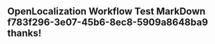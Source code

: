 <properties
ms.topic="hero-topic"
ms.test1="hero-topic"
ms.test2="test"/>

## OpenLocalization Workflow Test MarkDown f783f296-3e07-45b6-8ec8-5909a8648ba9 thanks!
